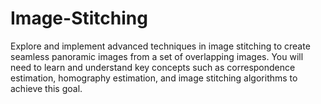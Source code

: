 # Image-Stitching
Explore and implement advanced techniques in image  stitching to create seamless panoramic images from a set of overlapping images. You will need  to  learn  and  understand  key  concepts  such  as  correspondence  estimation,  homography  estimation, and image stitching algorithms to achieve this goal.
